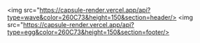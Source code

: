 
<img src="https://capsule-render.vercel.app/api?type=wave&color=260C73&height=150&section=header/>
<img src="https://capsule-render.vercel.app/api?type=egg&color=260C73&height=150&section=footer/>
